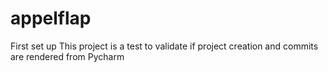 # appelflap
First set up
This project is a test to validate if project creation and commits are rendered from Pycharm
